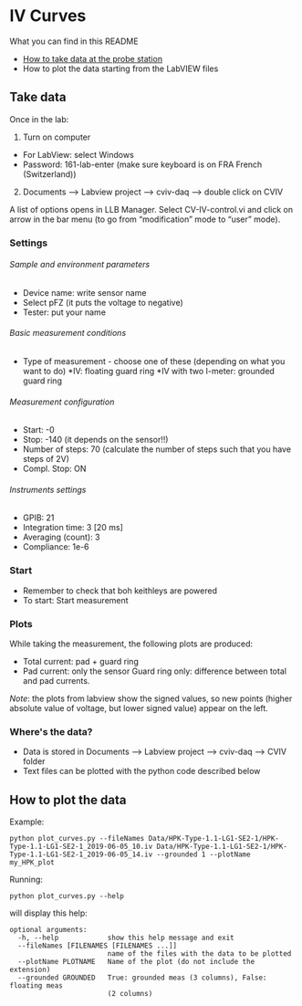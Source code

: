 # IV Curves

What you can find in this README
* [How to take data at the probe station](#takedata)
* How to plot the data starting from the LabVIEW files

## Take data

Once in the lab: 

1. Turn on computer
  * For LabView: select Windows 
  * Password: 161-lab-enter (make sure keyboard is on FRA French (Switzerland))
2. Documents —> Labview project —> cviv-daq —> double click on CVIV 

A list of options opens in LLB Manager. Select CV-IV-control.vi and click on arrow in the bar menu (to go from “modification” mode to “user” mode).

### Settings
###### Sample and environment parameters
* Device name: write sensor name 
* Select pFZ (it puts the voltage to negative) 
* Tester: put your name

###### Basic measurement conditions
* Type of measurement - choose one of these (depending on what you want to do)
  *IV: floating guard ring 
  *IV with two I-meter: grounded guard ring

###### Measurement configuration
* Start: -0
* Stop: -140 (it depends on the sensor!!) 
* Number of steps: 70 (calculate the number of steps such that you have steps of 2V) 
* Compl. Stop: ON

###### Instruments settings
* GPIB: 21
* Integration time: 3 [20 ms]
* Averaging (count): 3 
* Compliance: 1e-6 

### Start
* Remember to check that boh keithleys are powered 
* To start: Start measurement 

### Plots 
While taking the measurement, the following plots are produced:
* Total current: pad + guard ring 
* Pad current: only the sensor 
Guard ring only: difference between total and pad currents. 

*Note*: the plots from labview show the signed values, so new points (higher absolute value of voltage, but lower signed value) appear on the left.

### Where's the data?
* Data is stored in Documents —> Labview project —> cviv-daq —> CVIV folder
* Text files can be plotted with the python code described below

## How to plot the data

Example:
```
python plot_curves.py --fileNames Data/HPK-Type-1.1-LG1-SE2-1/HPK-Type-1.1-LG1-SE2-1_2019-06-05_10.iv Data/HPK-Type-1.1-LG1-SE2-1/HPK-Type-1.1-LG1-SE2-1_2019-06-05_14.iv --grounded 1 --plotName my_HPK_plot
```

Running:
```
python plot_curves.py --help
```

will display this help:

```
optional arguments:
  -h, --help            show this help message and exit
  --fileNames [FILENAMES [FILENAMES ...]]
                        name of the files with the data to be plotted
  --plotName PLOTNAME   Name of the plot (do not include the extension)
  --grounded GROUNDED   True: grounded meas (3 columns), False: floating meas
                        (2 columns)

```